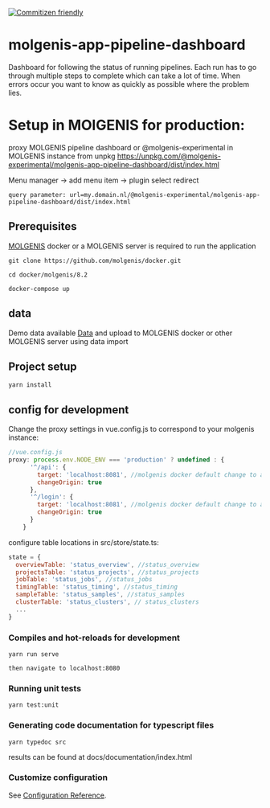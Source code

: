 [![Commitizen friendly](https://img.shields.io/badge/commitizen-friendly-brightgreen.svg)](http://commitizen.github.io/cz-cli/)

# molgenis-app-pipeline-dashboard

Dashboard for following the status of running pipelines. Each run has to go through multiple steps to complete which can take a lot of time. When errors occur you want to know as quickly as possible where the problem lies.

# Setup in MOlGENIS for production:
proxy MOLGENIS pipeline dashboard or @molgenis-experimental in MOLGENIS instance from unpkg
https://unpkg.com/@molgenis-experimental/molgenis-app-pipeline-dashboard/dist/index.html

Menu manager -> add menu item -> plugin select redirect

`query parameter: url=my.domain.nl/@molgenis-experimental/molgenis-app-pipeline-dashboard/dist/index.html`

## Prerequisites
[MOLGENIS](https://github.com/molgenis/docker) docker or a MOLGENIS server is required to run the application

```
git clone https://github.com/molgenis/docker.git

cd docker/molgenis/8.2

docker-compose up
```

## data
Demo data available [Data](docs/demo_data.xlsx) and upload to MOLGENIS docker or other MOLGENIS server using data import

## Project setup
```
yarn install
```

## config for development
Change the proxy settings in vue.config.js to correspond to your molgenis instance:

```javascript
//vue.config.js
proxy: process.env.NODE_ENV === 'production' ? undefined : {
      '^/api': {
        target: 'localhost:8081', //molgenis docker default change to actual
        changeOrigin: true
      },
      '^/login': {
        target: 'localhost:8081', //molgenis docker default change to actual
        changeOrigin: true
      }
    }
```

configure table locations in src/store/state.ts:
```javascript
state = {
  overviewTable: 'status_overview', //status_overview
  projectsTable: 'status_projects', //status_projects
  jobTable: 'status_jobs', //status_jobs
  timingTable: 'status_timing', //status_timing
  sampleTable: 'status_samples', //status_samples
  clusterTable: 'status_clusters', // status_clusters
  ...
}
```
### Compiles and hot-reloads for development
```
yarn run serve

then navigate to localhost:8080
```

### Running unit tests
```
yarn test:unit
```

### Generating code documentation for typescript files
```
yarn typedoc src
```
results can be found at docs/documentation/index.html

### Customize configuration
See [Configuration Reference](https://cli.vuejs.org/config/).

